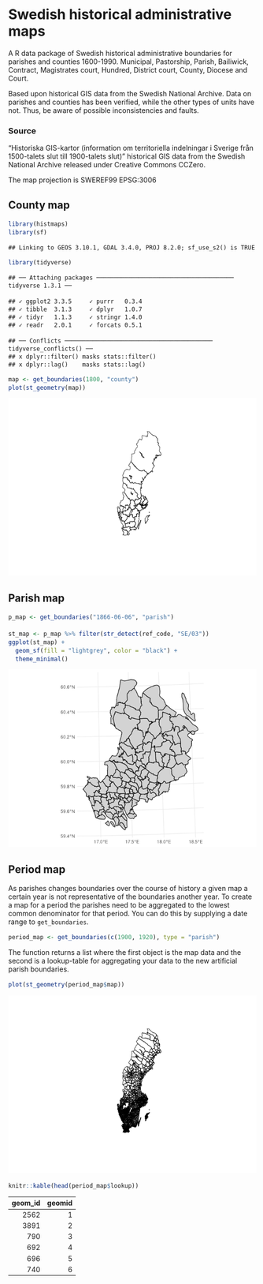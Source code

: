 <!-- README.md is generated from README.Rmd. Please edit that file -->

# Swedish historical administrative maps

<!-- Generated by the R Markdown file README.Rmd -->

A R data package of Swedish historical administrative boundaries for
parishes and counties 1600-1990. Municipal, Pastorship, Parish,
Bailiwick, Contract, Magistrates court, Hundred, District court, County,
Diocese and Court.

Based upon historical GIS data from the Swedish National Archive. Data
on parishes and counties has been verified, while the other types of
units have not. Thus, be aware of possible inconsistencies and faults.

### Source

“Historiska GIS-kartor (information om territoriella indelningar i
Sverige från 1500-talets slut till 1900-talets slut)” historical GIS
data from the Swedish National Archive released under Creative Commons
CCZero.

The map projection is SWEREF99 EPSG:3006

## County map

``` r
library(histmaps)
library(sf)
```

    ## Linking to GEOS 3.10.1, GDAL 3.4.0, PROJ 8.2.0; sf_use_s2() is TRUE

``` r
library(tidyverse)
```

    ## ── Attaching packages ─────────────────────────────────────── tidyverse 1.3.1 ──

    ## ✓ ggplot2 3.3.5     ✓ purrr   0.3.4
    ## ✓ tibble  3.1.3     ✓ dplyr   1.0.7
    ## ✓ tidyr   1.1.3     ✓ stringr 1.4.0
    ## ✓ readr   2.0.1     ✓ forcats 0.5.1

    ## ── Conflicts ────────────────────────────────────────── tidyverse_conflicts() ──
    ## x dplyr::filter() masks stats::filter()
    ## x dplyr::lag()    masks stats::lag()

``` r
map <- get_boundaries(1800, "county")
plot(st_geometry(map))
```

![](README_files/figure-markdown_github/county_ex-1.png)

## Parish map

``` r
p_map <- get_boundaries("1866-06-06", "parish")

st_map <- p_map %>% filter(str_detect(ref_code, "SE/03"))
ggplot(st_map) +
  geom_sf(fill = "lightgrey", color = "black") +
  theme_minimal()
```

![](README_files/figure-markdown_github/parish_ex-1.png)

## Period map

As parishes changes boundaries over the course of history a given map a
certain year is not representative of the boundaries another year. To
create a map for a period the parishes need to be aggregated to the
lowest common denominator for that period. You can do this by supplying
a date range to `get_boundaries`.

``` r
period_map <- get_boundaries(c(1900, 1920), type = "parish") 
```

The function returns a list where the first object is the map data and
the second is a lookup-table for aggregating your data to the new
artificial parish boundaries.

``` r
plot(st_geometry(period_map$map))
```

![](README_files/figure-markdown_github/period_plot-1.png)

``` r
knitr::kable(head(period_map$lookup))
```

| geom_id | geomid |
|--------:|-------:|
|    2562 |      1 |
|    3891 |      2 |
|     790 |      3 |
|     692 |      4 |
|     696 |      5 |
|     740 |      6 |
